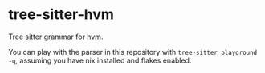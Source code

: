 # tree-sitter-hvm
Tree sitter grammar for [hvm](https://github.com/Kindelia/HVM).

You can play with the parser in this repository with `tree-sitter playground -q`, assuming you have nix installed and flakes enabled.
